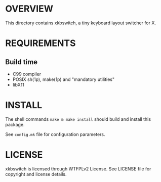OVERVIEW
========

This directory contains xkbswitch, a tiny keyboard layout switcher for X.


REQUIREMENTS
============

Build time
----------
  * C99 compiler
  * POSIX sh(1p), make(1p) and "mandatory utilities"
  * libX11


INSTALL
=======

The shell commands `make & make install` should build and install this package.

See `config.mk` file for configuration parameters.


LICENSE
=======

xkbswitch is licensed through WTFPLv2 License.
See LICENSE file for copyright and license details.

